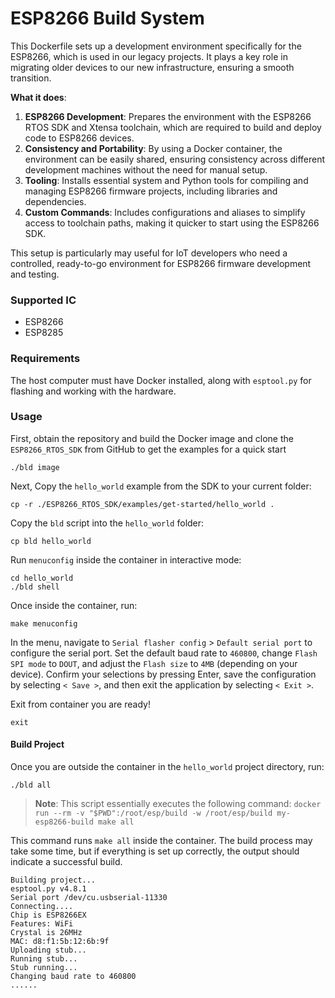 

# ESP8266 Build System 

This Dockerfile sets up a development environment specifically for the ESP8266, which is used in our legacy projects. It plays a key role in migrating older devices to our new infrastructure, ensuring a smooth transition.

**What it does**:

1. **ESP8266 Development**: Prepares the environment with the ESP8266 RTOS SDK and Xtensa toolchain, which are required to build and deploy code to ESP8266 devices.
2. **Consistency and Portability**: By using a Docker container, the environment can be easily shared, ensuring consistency across different development machines without the need for manual setup.
3. **Tooling**: Installs essential system and Python tools for compiling and managing ESP8266 firmware projects, including libraries and dependencies.
4. **Custom Commands**: Includes configurations and aliases to simplify access to toolchain paths, making it quicker to start using the ESP8266 SDK.

This setup is particularly may useful for IoT developers who need a controlled, ready-to-go environment for ESP8266 firmware development and testing.


### Supported IC

- ESP8266
- ESP8285

### Requirements

The host computer must have Docker installed, along with `esptool.py` for flashing and working with the hardware.

### Usage

First, obtain the repository and build the Docker image and clone
the `ESP8266_RTOS_SDK` from GitHub to get the examples for a quick start

```
./bld image
```

Next, Copy the `hello_world` example from the SDK to your current folder:

```
cp -r ./ESP8266_RTOS_SDK/examples/get-started/hello_world .
```

Copy the `bld` script into the `hello_world` folder:

```
cp bld hello_world
```

Run `menuconfig` inside the container in interactive mode:

```
cd hello_world
./bld shell
```

Once inside the container, run:

```
make menuconfig
```

In the menu, navigate to `Serial flasher config` > `Default serial port` to configure the serial port. Set the default baud rate to `460800`, change `Flash SPI mode` to `DOUT`, and adjust the `Flash size` to `4MB` (depending on your device). Confirm your selections by pressing Enter, save the configuration by selecting `< Save >`, and then exit the application by selecting `< Exit >`.

Exit from container you are ready!

```
exit
```

#### Build Project

Once you are outside the container in the `hello_world` project directory, run:

```
./bld all
```

> **Note**: This script essentially executes the following command:
> `docker run --rm -v "$PWD":/root/esp/build -w /root/esp/build my-esp8266-build make all`

This command runs `make all` inside the container. The build process may take some time, but if everything is set up correctly, the output should indicate a successful build.

```
Building project...
esptool.py v4.8.1
Serial port /dev/cu.usbserial-11330
Connecting....
Chip is ESP8266EX
Features: WiFi
Crystal is 26MHz
MAC: d8:f1:5b:12:6b:9f
Uploading stub...
Running stub...
Stub running...
Changing baud rate to 460800
......
```








